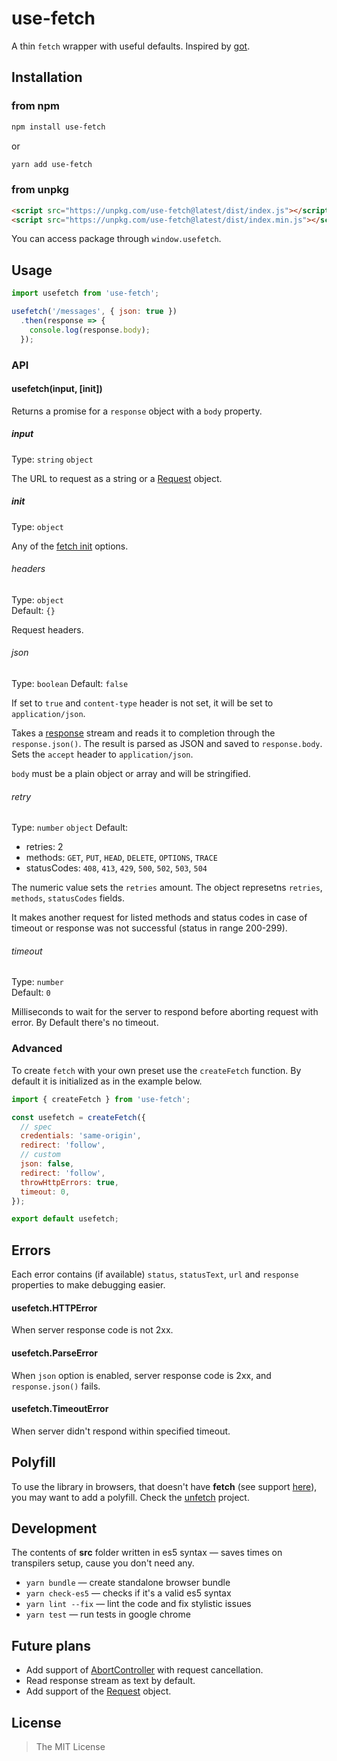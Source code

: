 # use-fetch

A thin `fetch` wrapper with useful defaults. Inspired by [got](https://github.com/sindresorhus/got).


## Installation

### from npm
```bash
npm install use-fetch
```
or
```bash
yarn add use-fetch
```

### from unpkg
```html
<script src="https://unpkg.com/use-fetch@latest/dist/index.js"></script>
<script src="https://unpkg.com/use-fetch@latest/dist/index.min.js"></script>
```

You can access package through `window.usefetch`.


## Usage
```js
import usefetch from 'use-fetch';

usefetch('/messages', { json: true })
  .then(response => {
    console.log(response.body);
  });
```

### API

#### usefetch(input, [init])
Returns a promise for a `response` object with a `body` property.

##### input
Type: `string` `object`

The URL to request as a string or a [Request](https://developer.mozilla.org/en-US/docs/Web/API/Request) object.

##### init
Type: `object`

Any of the [fetch init](https://developer.mozilla.org/en-US/docs/Web/API/WindowOrWorkerGlobalScope/fetch#Parameters) options.

###### headers
Type: `object`<br>
Default: `{}`

Request headers.

###### json
Type: `boolean`
Default: `false`

If set to `true` and `content-type` header is not set, it will be set to `application/json`.

Takes a [response](https://developer.mozilla.org/en-US/docs/Web/API/Response) stream and reads it to completion through the `response.json()`. The result is parsed as JSON and saved to `response.body`. Sets the `accept` header to `application/json`.

`body` must be a plain object or array and will be stringified.

###### retry
Type: `number` `object`
Default: 
- retries: 2
- methods: `GET`, `PUT`, `HEAD`, `DELETE`, `OPTIONS`, `TRACE`
- statusCodes: `408`, `413`, `429`, `500`, `502`, `503`, `504`

The numeric value sets the `retries` amount. The object represetns `retries`, `methods`, `statusCodes` fields.

It makes another request for listed methods and status codes in case of timeout or response was not successful (status in range 200-299).


###### timeout
Type: `number`<br>
Default: `0`

Milliseconds to wait for the server to respond before aborting request with error. By Default there's no timeout.


### Advanced
To create `fetch` with your own preset use the `createFetch` function. By default it is initialized as in the example below.

```js
import { createFetch } from 'use-fetch';

const usefetch = createFetch({
  // spec
  credentials: 'same-origin',
  redirect: 'follow',
  // custom
  json: false,
  redirect: 'follow',
  throwHttpErrors: true,
  timeout: 0,
});

export default usefetch;
```


## Errors
Each error contains (if available) `status`, `statusText`, `url` and `response` properties to make debugging easier.

#### usefetch.HTTPError
When server response code is not 2xx.

#### usefetch.ParseError
When `json` option is enabled, server response code is 2xx, and `response.json()` fails.

#### usefetch.TimeoutError
When server didn't respond within specified timeout.


## Polyfill
To use the library in browsers, that doesn't have **fetch** (see support [here](https://caniuse.com/#feat=fetch)), you may want to add a polyfill. Check the [unfetch](https://github.com/developit/unfetch#usage-as-a-polyfill) project.


## Development
The contents of **src** folder written in es5 syntax — saves times on transpilers setup, cause you don't need any.
- `yarn bundle` — create standalone browser bundle
- `yarn check-es5` — checks if it's a valid es5 syntax
- `yarn lint --fix` — lint the code and fix stylistic issues
- `yarn test` — run tests in google chrome


## Future plans
- Add support of [AbortController](http://devdocs.io/dom/abortcontroller) with request cancellation.
- Read response stream as text by default.
- Add support of the [Request](http://devdocs.io/dom/request) object.


## License
> The MIT License
